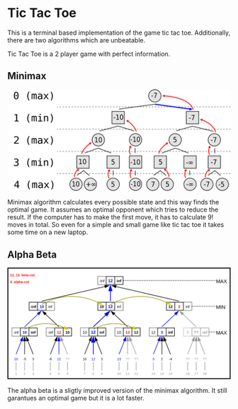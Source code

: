 # Tic Tac Toe

This is a terminal based implementation of the game tic tac toe.
Additionally, there are two algorithms which are unbeatable.

Tic Tac Toe is a 2 player game with perfect information.

## Minimax

 ![Minimax algorithm](minimax.png)

 Minimax algorithm calculates every possible state and this way finds the optimal game. It assumes an optimal opponent which tries to reduce the result.
 If the computer has to make the first move, it has to calculate 9! moves in total. So even for a simple and small game like tic tac toe it takes some time on a new laptop.


## Alpha Beta

 ![Alpha Beta algorithm](alphabeta.png)

 The alpha beta is a sligtly improved version of the minimax algorithm. It still garantues an optimal game but it is a lot faster.
